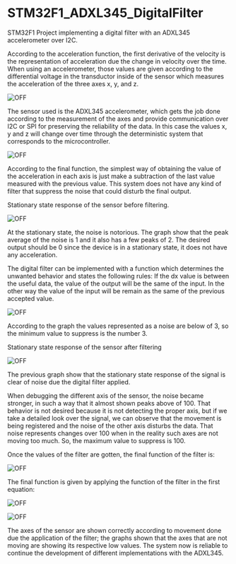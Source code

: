 # STM32F1_ADXL345_DigitalFilter
STM32F1 Project implementing a digital filter with an ADXL345 accelerometer over I2C.

According to the acceleration function, the first derivative of the velocity is the representation of acceleration due the change in velocity over the time. When using an accelerometer, those values are given according to the differential voltage in the transductor inside of the sensor which measures the acceleration of the three axes x, y, and z.

![OFF](https://github.com/Miguelest07/STM32F1_ADXL345_DigitalFilter/blob/main/1.PNG)

The sensor used is the ADXL345 accelerometer, which gets the job done according to the measurement of the axes and provide communication over I2C or SPI for preserving the reliability of the data. In this case the values x, y and z will change over time through the deterministic system that corresponds to the microcontroller. 

![OFF](https://github.com/Miguelest07/STM32F1_ADXL345_DigitalFilter/blob/main/2.PNG)

According to the final function, the simplest way of obtaining the value of the acceleration in each axis is just make a subtraction of the last value measured with the previous value. This system does not have any kind of filter that suppress the noise that could disturb the final output. 


Stationary state response of the sensor before filtering.

![OFF](https://github.com/Miguelest07/STM32F1_ADXL345_DigitalFilter/blob/main/3.PNG)

At the stationary state, the noise is notorious. The graph show that the peak average of the noise is 1 and it also has a few peaks of 2. The desired output should be 0 since the device is in a stationary state, it does not have any acceleration. 

The digital filter can be implemented with a function which determines the unwanted behavior and states the following rules: If the dx value is between the useful data, the value of the output will be the same of the input. In the other way the value of the input will be remain as the same of the previous accepted value. 

![OFF](https://github.com/Miguelest07/STM32F1_ADXL345_DigitalFilter/blob/main/4.PNG)

According to the graph the values represented as a noise are below of 3, so the minimum value to suppress is the number 3. 


Stationary state response of the sensor after filtering

![OFF](https://github.com/Miguelest07/STM32F1_ADXL345_DigitalFilter/blob/main/5.PNG)

The previous graph show that the stationary state response of the signal is clear of noise due the digital filter applied.  

When debugging the different axis of the sensor, the noise became stronger, in such a way that it almost shown peaks above of 100. That behavior is not desired because it is not detecting the proper axis, but if we take a detailed look over the signal, we can observe that the movement is being registered and the noise of the other axis disturbs the data. That noise represents changes over 100 when in the reality such axes are not moving too much. So, the maximum value to suppress is 100. 


Once the values of the filter are gotten, the final function of the filter is:

![OFF](https://github.com/Miguelest07/STM32F1_ADXL345_DigitalFilter/blob/main/6.PNG)

The final function is given by applying the function of the filter in the first equation:

![OFF](https://github.com/Miguelest07/STM32F1_ADXL345_DigitalFilter/blob/main/7.PNG)

![OFF](https://github.com/Miguelest07/STM32F1_ADXL345_DigitalFilter/blob/main/8.PNG)

The axes of the sensor are shown correctly according to movement done due the application of the filter; the graphs shown that the axes that are not moving are showing its respective low values. The system now is reliable to continue the development of different implementations with the ADXL345. 
